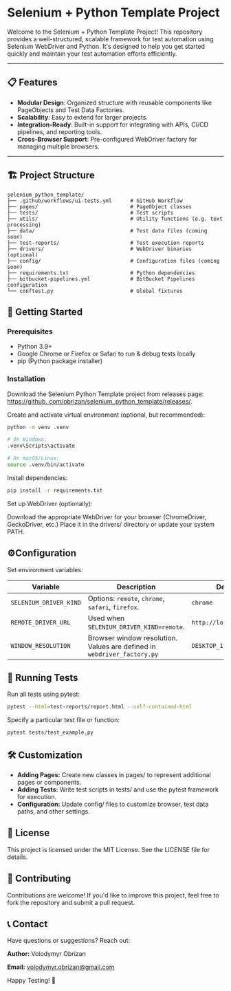 # Selenium + Python Template Project

Welcome to the Selenium + Python Template Project! This repository provides a well-structured, scalable framework for test automation using Selenium WebDriver and Python. It's designed to help you get started quickly and maintain your test automation efforts efficiently.

---

## 📋 Features

- **Modular Design**: Organized structure with reusable components like PageObjects and Test Data Factories.
- **Scalability**: Easy to extend for larger projects.
- **Integration-Ready**: Built-in support for integrating with APIs, CI/CD pipelines, and reporting tools.
- **Cross-Browser Support**: Pre-configured WebDriver factory for managing multiple browsers.

---

## 🏗️ Project Structure

```plaintext
selenium_python_template/
├── .github/workflows/ui-tests.yml      # GitHub Workflow
├── pages/                              # PageObject classes
├── tests/                              # Test scripts
├── utils/                              # Utility functions (e.g. text processing)
├── data/                               # Test data files (coming soon)
├── test-reports/                       # Test execution reports
├── drivers/                            # WebDriver binaries (optional)
├── config/                             # Configuration files (coming soon)
├── requirements.txt                    # Python dependencies
├── bitbucket-pipelines.yml             # BitBucket Pipelines configuration
└── conftest.py                         # Global fixtures
```

## 🚀 Getting Started

### Prerequisites

* Python 3.9+
* Google Chrome or Firefox or Safari to run & debug tests locally
* pip (Python package installer)

### Installation

Download the Selenium Python Template project from releases page: [https://github.
com/obrizan/selenium_python_template/releases/](https://github.com/obrizan/selenium_python_template/releases/).

Create and activate virtual environment (optional, but recommended):

```bash
python -m venv .venv

# On Windows:
.venv\Scripts\activate

# On macOS/Linux:
source .venv/bin/activate
```

Install dependencies:

```bash
pip install -r requirements.txt
```

Set up WebDriver (optionally):

Download the appropriate WebDriver for your browser (ChromeDriver, GeckoDriver, etc.)
Place it in the drivers/ directory or update your system PATH.

## ⚙️Configuration

Set environment variables:

| Variable             | Description                                                           | Default            |
|----------------------|-----------------------------------------------------------------------|--------------------|
| `SELENIUM_DRIVER_KIND` | Options: `remote`, `chrome`, `safari`, `firefox`.                     | `chrome`           |
| `REMOTE_DRIVER_URL` | Used when `SELENIUM_DRIVER_KIND=remote`. | `http://localhost:3000`               |
| `WINDOW_RESOLUTION` | Browser window resolution. Values are defined in `webdriver_factory.py` | `DESKTOP_1280X720` |

## 🧪 Running Tests
Run all tests using pytest:

```bash
pytest --html=test-reports/report.html --self-contained-html
```

Specify a particular test file or function:

```bash
pytest tests/test_example.py
```

## 🛠️ Customization

* **Adding Pages:** Create new classes in pages/ to represent additional pages or components.
* **Adding Tests:** Write test scripts in tests/ and use the pytest framework for execution.
* **Configuration:** Update config/ files to customize browser, test data paths, and other settings.

## 📄 License
This project is licensed under the MIT License. See the LICENSE file for details.

## 🙌 Contributing
Contributions are welcome! If you'd like to improve this project, feel free to fork the repository and submit a pull request.

## 📞 Contact
Have questions or suggestions? Reach out:

**Author:** Volodymyr Obrizan

**Email:** volodymyr.obrizan@gmail.com

Happy Testing! 🚀
